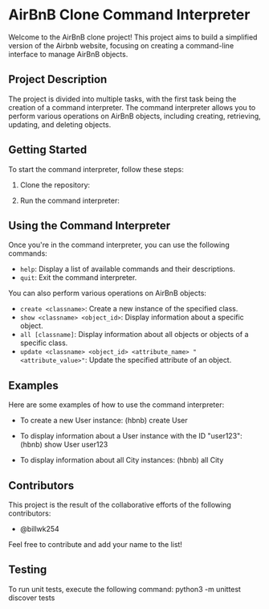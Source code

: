 # AirBnB Clone Command Interpreter

Welcome to the AirBnB clone project! This project aims to build a simplified version of the Airbnb website, focusing on creating a command-line interface to manage AirBnB objects.

## Project Description

The project is divided into multiple tasks, with the first task being the creation of a command interpreter. The command interpreter allows you to perform various operations on AirBnB objects, including creating, retrieving, updating, and deleting objects.

## Getting Started

To start the command interpreter, follow these steps:

1. Clone the repository:

2. Run the command interpreter:
## Using the Command Interpreter

Once you're in the command interpreter, you can use the following commands:

- `help`: Display a list of available commands and their descriptions.
- `quit`: Exit the command interpreter.

You can also perform various operations on AirBnB objects:

- `create <classname>`: Create a new instance of the specified class.
- `show <classname> <object_id>`: Display information about a specific object.
- `all [classname]`: Display information about all objects or objects of a specific class.
- `update <classname> <object_id> <attribute_name> "<attribute_value>"`: Update the specified attribute of an object.
## Examples

Here are some examples of how to use the command interpreter:

- To create a new User instance:
(hbnb) create User


- To display information about a User instance with the ID "user123":
(hbnb) show User user123


- To display information about all City instances:
(hbnb) all City


## Contributors

This project is the result of the collaborative efforts of the following contributors:

- @billwk254

Feel free to contribute and add your name to the list!

## Testing

To run unit tests, execute the following command:
python3 -m unittest discover tests